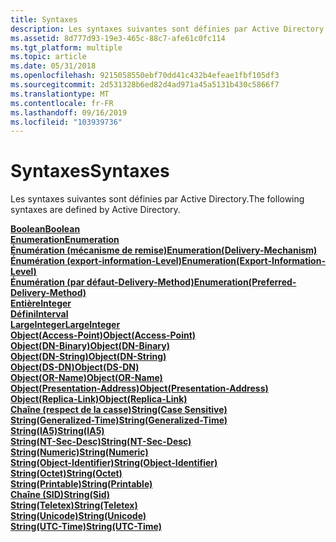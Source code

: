 ```yaml
---
title: Syntaxes
description: Les syntaxes suivantes sont définies par Active Directory.
ms.assetid: 8d777d93-19e3-465c-88c7-afe61c0fc114
ms.tgt_platform: multiple
ms.topic: article
ms.date: 05/31/2018
ms.openlocfilehash: 9215058550ebf70dd41c432b4efeae1fbf105df3
ms.sourcegitcommit: 2d531328b6ed82d4ad971a45a5131b430c5866f7
ms.translationtype: MT
ms.contentlocale: fr-FR
ms.lasthandoff: 09/16/2019
ms.locfileid: "103939736"
---
```

# <a name="syntaxes"></a><span data-ttu-id="3353b-103">Syntaxes</span><span class="sxs-lookup"><span data-stu-id="3353b-103">Syntaxes</span></span>

<span data-ttu-id="3353b-104">Les syntaxes suivantes sont définies par Active Directory.</span><span class="sxs-lookup"><span data-stu-id="3353b-104">The following syntaxes are defined by Active Directory.</span></span>

<dl>

[<span data-ttu-id="3353b-105">**Boolean**</span><span class="sxs-lookup"><span data-stu-id="3353b-105">**Boolean**</span></span>](s-boolean.md)  
[<span data-ttu-id="3353b-106">**Enumeration**</span><span class="sxs-lookup"><span data-stu-id="3353b-106">**Enumeration**</span></span>](s-enumeration.md)  
[<span data-ttu-id="3353b-107">**Énumération (mécanisme de remise)**</span><span class="sxs-lookup"><span data-stu-id="3353b-107">**Enumeration(Delivery-Mechanism)**</span></span>](s-enumeration-delivery-mechanism.md)  
[<span data-ttu-id="3353b-108">**Énumération (export-information-Level)**</span><span class="sxs-lookup"><span data-stu-id="3353b-108">**Enumeration(Export-Information-Level)**</span></span>](s-enumeration-export-information-level.md)  
[<span data-ttu-id="3353b-109">**Énumération (par défaut-Delivery-Method)**</span><span class="sxs-lookup"><span data-stu-id="3353b-109">**Enumeration(Preferred-Delivery-Method)**</span></span>](s-enumeration-preferred-delivery-method.md)  
[<span data-ttu-id="3353b-110">**Entière**</span><span class="sxs-lookup"><span data-stu-id="3353b-110">**Integer**</span></span>](s-integer.md)  
[<span data-ttu-id="3353b-111">**Défini**</span><span class="sxs-lookup"><span data-stu-id="3353b-111">**Interval**</span></span>](s-interval.md)  
[<span data-ttu-id="3353b-112">**LargeInteger**</span><span class="sxs-lookup"><span data-stu-id="3353b-112">**LargeInteger**</span></span>](s-largeinteger.md)  
[<span data-ttu-id="3353b-113">**Object(Access-Point)**</span><span class="sxs-lookup"><span data-stu-id="3353b-113">**Object(Access-Point)**</span></span>](s-object-access-point.md)  
[<span data-ttu-id="3353b-114">**Object(DN-Binary)**</span><span class="sxs-lookup"><span data-stu-id="3353b-114">**Object(DN-Binary)**</span></span>](s-object-dn-binary.md)  
[<span data-ttu-id="3353b-115">**Object(DN-String)**</span><span class="sxs-lookup"><span data-stu-id="3353b-115">**Object(DN-String)**</span></span>](s-object-dn-string.md)  
[<span data-ttu-id="3353b-116">**Object(DS-DN)**</span><span class="sxs-lookup"><span data-stu-id="3353b-116">**Object(DS-DN)**</span></span>](s-object-ds-dn.md)  
[<span data-ttu-id="3353b-117">**Object(OR-Name)**</span><span class="sxs-lookup"><span data-stu-id="3353b-117">**Object(OR-Name)**</span></span>](s-object-or-name.md)  
[<span data-ttu-id="3353b-118">**Object(Presentation-Address)**</span><span class="sxs-lookup"><span data-stu-id="3353b-118">**Object(Presentation-Address)**</span></span>](s-object-presentation-address.md)  
[<span data-ttu-id="3353b-119">**Object(Replica-Link)**</span><span class="sxs-lookup"><span data-stu-id="3353b-119">**Object(Replica-Link)**</span></span>](s-object-replica-link.md)  
[<span data-ttu-id="3353b-120">**Chaîne (respect de la casse)**</span><span class="sxs-lookup"><span data-stu-id="3353b-120">**String(Case Sensitive)**</span></span>](s-string-case-sensitive.md)  
[<span data-ttu-id="3353b-121">**String(Generalized-Time)**</span><span class="sxs-lookup"><span data-stu-id="3353b-121">**String(Generalized-Time)**</span></span>](s-string-generalized-time.md)  
[<span data-ttu-id="3353b-122">**String(IA5)**</span><span class="sxs-lookup"><span data-stu-id="3353b-122">**String(IA5)**</span></span>](s-string-ia5.md)  
[<span data-ttu-id="3353b-123">**String(NT-Sec-Desc)**</span><span class="sxs-lookup"><span data-stu-id="3353b-123">**String(NT-Sec-Desc)**</span></span>](s-string-nt-sec-desc.md)  
[<span data-ttu-id="3353b-124">**String(Numeric)**</span><span class="sxs-lookup"><span data-stu-id="3353b-124">**String(Numeric)**</span></span>](s-string-numeric.md)  
[<span data-ttu-id="3353b-125">**String(Object-Identifier)**</span><span class="sxs-lookup"><span data-stu-id="3353b-125">**String(Object-Identifier)**</span></span>](s-string-object-identifier.md)  
[<span data-ttu-id="3353b-126">**String(Octet)**</span><span class="sxs-lookup"><span data-stu-id="3353b-126">**String(Octet)**</span></span>](s-string-octet.md)  
[<span data-ttu-id="3353b-127">**String(Printable)**</span><span class="sxs-lookup"><span data-stu-id="3353b-127">**String(Printable)**</span></span>](s-string-printable.md)  
[<span data-ttu-id="3353b-128">**Chaîne (SID)**</span><span class="sxs-lookup"><span data-stu-id="3353b-128">**String(Sid)**</span></span>](s-string-sid.md)  
[<span data-ttu-id="3353b-129">**String(Teletex)**</span><span class="sxs-lookup"><span data-stu-id="3353b-129">**String(Teletex)**</span></span>](s-string-teletex.md)  
[<span data-ttu-id="3353b-130">**String(Unicode)**</span><span class="sxs-lookup"><span data-stu-id="3353b-130">**String(Unicode)**</span></span>](s-string-unicode.md)  
[<span data-ttu-id="3353b-131">**String(UTC-Time)**</span><span class="sxs-lookup"><span data-stu-id="3353b-131">**String(UTC-Time)**</span></span>](s-string-utc-time.md)  
</dl>

 

 




